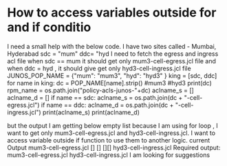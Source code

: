 
# How to access variables outside for and if conditio

I need a small help with the below code.
I have two sites called - Mumbai, Hyderabad
sdc = "mum"
ddc= "hyd
I need to fetch the egress and ingress acl file  when sdc == mum  it should get only mum3-cell-egress.jcl file
and
when ddc = hyd , it should give get only hyd3-cell-ingress.jcl file
JUNOS_POP_NAME = {"mum": "mum3", "hyd": "hyd3" }
king = [sdc, ddc]
for name in king:
    dc =  POP_NAME[name].strip()  #mum3 #hyd3
    print(dc)
    rpm_name = os.path.join("policy-acls-junos-"+dc)
    aclname_s = []
    aclname_d = []
    if name == sdc:
       aclname_s = os.path.join(dc + "-cell-egress.jcl")
    if name == ddc:
       aclname_d = os.path.join(dc + "-cell-ingress.jcl")
    print(aclname_s)
    print(aclname_d)

but the output I am getting below empty list because I am using for loop , I want to get only mum3-cell-egress.jcl and hyd3-cell-ingress.jcl.
I want to access variable outside if function to use them to another logic.
current Output
mum3-cell-egress.jcl
[] []
[][]
hyd3-cell-ingress.jcl
Required output:
mum3-cell-egress.jcl
hyd3-cell-ingress.jcl
I am looking for suggestions

        